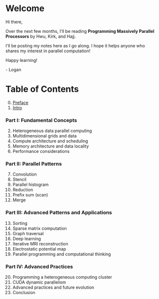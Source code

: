 # Welcome
Hi there,

Over the next few months, I'll be reading **Programming Massively Parallel Processors** by Hwu, Kirk, and Hajj.

I'll be posting my notes here as I go along. I hope it helps anyone who shares my interest in parallel computation!

Happy learning!

\- Logan

# Table of Contents

0. [Preface](./notes/chapter00.md)
1. [Intro](./notes/chapter01.md)
### Part I: Fundamental Concepts
2. Heterogeneous data parallel computing
3. Multidimensional grids and data
4. Compute architecture and scheduling
5. Memory architecture and data locality
6. Performance considerations
### Part II: Parallel Patterns
7. Convolution
8. Stencil
9. Parallel histogram
10. Reduction
11. Prefix sum (scan)
12. Merge
### Part III: Advanced Patterns and Applications
13. Sorting
14. Sparse matrix computation
15. Graph traversal
16. Deep learning
17. Iterative MRI reconstruction
18. Electrostatic potential map
19. Parallel programming and computational thinking
### Part IV: Advanced Practices
20. Programming a heterogeneous computing cluster
21. CUDA dynamic parallelism
22. Advanced practices and future evolution
23. Conclusion